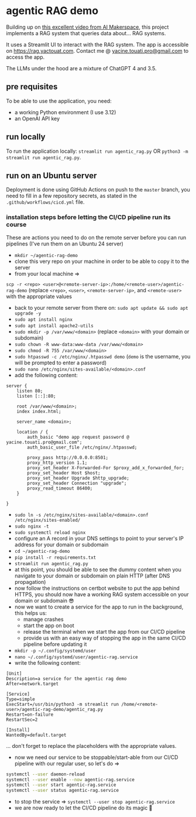 # agentic RAG demo

Building up on [this excellent video from AI Makerspace](https://www.youtube.com/watch?v=SEA3eJrDc-k), this project implements a RAG system that queries data about... RAG systems.

It uses a Streamlit UI to interact with the RAG system. The app is accessible on https://rag.yactouat.com. Contact me @ yacine.touati.pro@gmail.com to access the app.

The LLMs under the hood are a mixture of ChatGPT 4 and 3.5.

## pre requisites

To be able to use the application, you need:

- a working Python environment (I use 3.12)
- an OpenAI API key

## run locally

To run the application locally: `streamlit run agentic_rag.py` OR `python3 -m streamlit run agentic_rag.py`.

## run on an Ubuntu server

Deployment is done using GitHub Actions on push to the `master` branch, you need to fill in a few repository secrets, as stated in the `.github/workflows/cicd.yml` file.

### installation steps before letting the CI/CD pipeline run its course

These are actions you need to do on the remote server before you can run pipelines (I've run them on an Ubuntu 24 server)

- `mkdir ~/agentic-rag-demo`
- clone this very repo on your machine in order to be able to copy it to the server
- from your local machine => 

`scp -r <repo> <user>@<remote-server-ip>:/home/<remote-user>/agentic-rag-demo` (replace `<repo>`, `<user>`, `<remote-server-ip>`, and `<remote-user>` with the appropriate values

- back to your remote server from there on: `sudo apt update && sudo apt upgrade -y`
- `sudo apt install nginx`
- `sudo apt install apache2-utils`
- `sudo mkdir -p /var/www/<domain>` (replace `<domain>` with your domain or subdomain)
- `sudo chown -R www-data:www-data /var/www/<domain>`
- `sudo chmod -R 755 /var/www/<domain>`
- `sudo htpasswd -c /etc/nginx/.htpasswd demo` (`demo` is the username, you will be prompted to enter a password)
- `sudo nano /etc/nginx/sites-available/<domain>.conf`
- add the following content:

```
server {
    listen 80;
    listen [::]:80;

    root /var/www/<domain>;
    index index.html;

    server_name <domain>;

    location / {
        auth_basic "demo app request password @ yacine.touati.pro@gmail.com";
        auth_basic_user_file /etc/nginx/.htpasswd;
    
        proxy_pass http://0.0.0.0:8501;
        proxy_http_version 1.1;
        proxy_set_header X-Forwarded-For $proxy_add_x_forwarded_for;
        proxy_set_header Host $host;
        proxy_set_header Upgrade $http_upgrade;
        proxy_set_header Connection "upgrade";
        proxy_read_timeout 86400;
    }

}
```

- `sudo ln -s /etc/nginx/sites-available/<domain>.conf /etc/nginx/sites-enabled/`
- `sudo nginx -t`
- `sudo systemctl reload nginx`
- configure an A record in your DNS settings to point to your server's IP address for your domain or subdomain
- `cd ~/agentic-rag-demo`
- `pip install -r requirements.txt`
- `streamlit run agentic_rag.py`
- at this point, you should be able to see the dummy content when you navigate to your domain or subdomain on plain HTTP (after DNS propagation)
- now follow the instructions on certbot website to put the app behind HTTPS, you should now have a working RAG system accessible on your domain or subdomain 😎
- now we want to create a service for the app to run in the background, this helps us:
  - manage crashes
  - start the app on boot
  - release the terminal when we start the app from our CI/CD pipeline
  - provide us with an easy way of stopping the app in the same CI/CD pipeline before updating it
- `mkdir -p ~/.config/systemd/user`
- `nano ~/.config/systemd/user/agentic-rag.service`
- write the following content:

```
[Unit]
Description=a service for the agentic rag demo
After=network.target

[Service]
Type=simple
ExecStart=/usr/bin/python3 -m streamlit run /home/<remote-user>/agentic-rag-demo/agentic_rag.py
Restart=on-failure
RestartSec=2

[Install]
WantedBy=default.target
```

... don't forget to replace the placeholders with the appropriate values.

- now we need our service to be stoppable/start-able from our CI/CD pipeline with our regular user, so let's do =>

```bash
systemctl --user daemon-reload
systemctl --user enable --now agentic-rag.service
systemctl --user start agentic-rag.service
systemctl --user status agentic-rag.service
```

- to stop the service => `systemctl --user stop agentic-rag.service`
- we are now ready to let the CI/CD pipeline do its magic 🚀